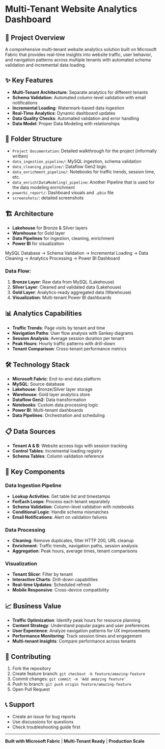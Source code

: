 # Multi-Tenant Website Analytics Dashboard

## 🚀 Project Overview
A comprehensive multi-tenant website analytics solution built on Microsoft Fabric that provides real-time insights into website traffic, user behavior, and navigation patterns across multiple tenants with automated schema validation and incremental data loading.

## ✨ Key Features
- **Multi-Tenant Architecture**: Separate analytics for different tenants
- **Schema Validation**: Automated column-level validation with email notifications
- **Incremental Loading**: Watermark-based data ingestion
- **Real-Time Analytics**: Dynamic dashboard updates
- **Data Quality Checks**: Automated validation and error handling
- **Data Model**: Proper Data Modeling with relationships

## 📁 Folder Structure
- `Project Documentation`: Detailed walkthrough for the project (informally written)
- `data_ingestion_pipeline/`: MySQL ingestion, schema validation
- `data_cleaning_pipeline/`: Dataflow Gen2 logic
- `data_enrichment_pipeline/`: Notebooks for traffic trends, session time, etc.
- `data_enrich(DataModeling)_pipeline`: Another Pipeline that is used for the data modeling enrrichment
- `powerbi_report/`: Dashboard visuals and `.pbix` file
- `screenshots/`: detailed screenshots

## 🏗️ Architecture
- **Lakehouse** for Bronze & Silver layers
- **Warehouse** for Gold layer
- **Data Pipelines** for ingestion, cleaning, enrichment
- **Power BI** for visualization
  
MySQL Database → Schema Validation → Incremental Loading → Data Cleaning → Analytics Processing → Power BI Dashboard

### Data Flow:
1. **Bronze Layer**: Raw data from MySQL (Lakehouse)
2. **Silver Layer**: Cleaned and validated data (Lakehouse) 
3. **Gold Layer**: Analytics-ready aggregated data (Warehouse)
4. **Visualization**: Multi-tenant Power BI dashboards

## 📊 Analytics Capabilities
- **Traffic Trends**: Page visits by tenant and time
- **Navigation Paths**: User flow analysis with Sankey diagrams
- **Session Analysis**: Average session duration per tenant
- **Peak Hours**: Hourly traffic patterns with drill-down
- **Tenant Comparison**: Cross-tenant performance metrics

## 🛠️ Technology Stack
- **Microsoft Fabric**: End-to-end data platform
- **MySQL**: Source database
- **Lakehouse**: Bronze/Silver layer storage
- **Warehouse**: Gold layer analytics store
- **Dataflow Gen2**: Data transformation
- **Notebooks**: Custom data processing logic
- **Power BI**: Multi-tenant dashboards
- **Data Pipelines**: Orchestration and scheduling


## 📋 Data Sources
- **Tenant A & B**: Website access logs with session tracking
- **Control Tables**: Incremental loading registry
- **Schema Tables**: Column validation reference

## 🔧 Key Components

### Data Ingestion Pipeline
- **Lookup Activities**: Get table list and timestamps
- **ForEach Loops**: Process each tenant separately
- **Schema Validation**: Column-level validation with notebooks
- **Conditional Logic**: Handle schema mismatches
- **Email Notifications**: Alert on validation failures

### Data Processing
- **Cleaning**: Remove duplicates, filter HTTP 200, URL cleanup
- **Enrichment**: Traffic trends, navigation paths, session analysis
- **Aggregation**: Peak hours, average times, tenant comparisons

### Visualization
- **Tenant Slicer**: Filter by tenant
- **Interactive Charts**: Drill-down capabilities
- **Real-time Updates**: Scheduled refresh
- **Mobile Responsive**: Cross-device compatibility

## 📈 Business Value
- **Traffic Optimization**: Identify peak hours for resource planning
- **Content Strategy**: Understand popular pages and user preferences
- **User Experience**: Analyze navigation patterns for UX improvements
- **Performance Monitoring**: Track session times and engagement
- **Multi-tenant Insights**: Compare performance across tenants

## 🤝 Contributing
1. Fork the repository
2. Create feature branch: `git checkout -b feature/amazing-feature`
3. Commit changes: `git commit -m 'Add amazing feature'`
4. Push to branch: `git push origin feature/amazing-feature`
5. Open Pull Request

## 📞 Support
- Create an issue for bug reports
- Use discussions for questions
- Check troubleshooting guide first

---
**Built with Microsoft Fabric** | **Multi-Tenant Ready** | **Production Scale**
